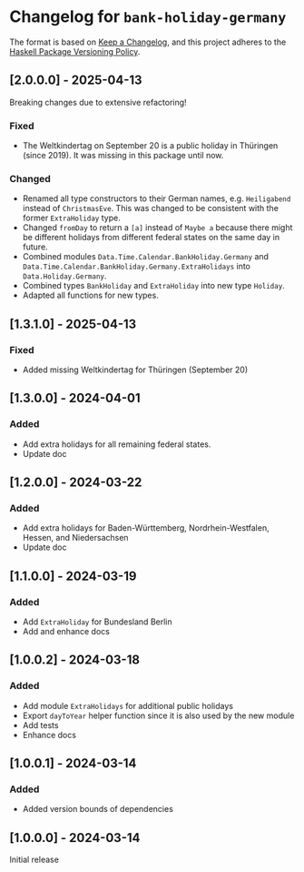 # Changelog for `bank-holiday-germany`

The format is based on [Keep a Changelog](https://keepachangelog.com/en/1.1.0/),
and this project adheres to the
[Haskell Package Versioning Policy](https://pvp.haskell.org/).

## [2.0.0.0] - 2025-04-13

Breaking changes due to extensive refactoring!

### Fixed

- The Weltkindertag on September 20 is a public holiday in Thüringen
  (since 2019). It was missing in this package until now.

### Changed

- Renamed all type constructors to their German names,
  e.g. `Heiligabend` instead of `ChristmasEve`. This was changed to be
  consistent with the former `ExtraHoliday` type.
- Changed `fromDay` to return a `[a]` instead of `Maybe a` because
  there might be different holidays from different federal states on
  the same day in future.
- Combined modules `Data.Time.Calendar.BankHoliday.Germany`
  and `Data.Time.Calendar.BankHoliday.Germany.ExtraHolidays`
  into `Data.Holiday.Germany`.
- Combined types `BankHoliday` and `ExtraHoliday` into new type `Holiday`.
- Adapted all functions for new types.

## [1.3.1.0] - 2025-04-13

### Fixed

- Added missing Weltkindertag for Thüringen (September 20)

## [1.3.0.0] - 2024-04-01

### Added

- Add extra holidays for all remaining federal states.
- Update doc
## [1.2.0.0] - 2024-03-22

### Added

- Add extra holidays for Baden-Württemberg, Nordrhein-Westfalen,
  Hessen, and Niedersachsen
- Update doc

## [1.1.0.0] - 2024-03-19

### Added

- Add `ExtraHoliday` for Bundesland Berlin
- Add and enhance docs

## [1.0.0.2] - 2024-03-18

### Added

- Add module `ExtraHolidays` for additional public holidays
- Export `dayToYear` helper function since it is also used by the new module
- Add tests
- Enhance docs

## [1.0.0.1] - 2024-03-14

### Added

- Added version bounds of dependencies

## [1.0.0.0] - 2024-03-14

Initial release
